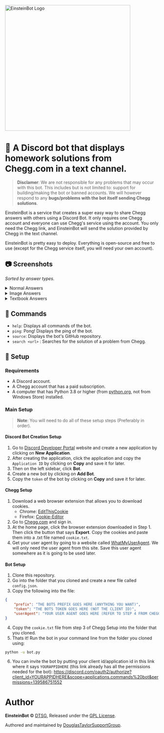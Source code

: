 <img src="https://github.com/DouglasTaylorSupportGroup/EinsteinBot/blob/master/banner.png" alt="EinsteinBot Logo" width="410" />

# 🤖 A Discord bot that displays homework solutions from Chegg.com in a text channel.

> **Disclamer**: We are not responsible for any problems that may occur with this bot. This includes but is not limited to: support for building/making the bot or banned accounts. We will however respond to any **bugs/problems with the bot itself sending Chegg solutions**.

EinsteinBot is a service that creates a super easy way to share Chegg answers with others using a Discord Bot. It only requires one Chegg account and everyone can use Chegg's service using the account. You only need the Chegg link, and EinsteinBot will send the solution provided by Chegg in the text channel.

EinsteinBot is pretty easy to deploy. Everything is open-source and free to use (except for the Chegg service itself, you will need your own account).

## 📷 Screenshots

*Sorted by answer types.*

<details>
    <summary>Normal Answers</summary>
    <ul>
        <li><b>Discord shows:</b></li>
        <img src="https://cdn.hayasaka.moe/r7w3se5dfby3.jpg" />
        <li><b>Chegg Website shows:</b></li>
        <img src="https://cdn.hayasaka.moe/myg98bxpoj2f.jpg" />
    </ul>
</details>
<details>
    <summary>Image Answers</summary>
    <ul>
        <li><b>Discord shows:</b></li>
        <img src="https://cdn.hayasaka.moe/itvggxqrvsec.jpg" />
        <li><b>Chegg Website shows:</b></li>
        <img src="https://cdn.hayasaka.moe/wm04ov6siys8.jpg" />
    </ul>
</details>
<details>
    <summary>Textbook Answers</summary>
    <ul>
        <li><b>Discord shows:</b></li>
        <img src="https://cdn.hayasaka.moe/oi1yfwiyj1ys.jpg" />
        <li><b>Chegg Website shows:</b></li>
        <img src="https://cdn.hayasaka.moe/n68m1x2lqioc.jpg" />
    </ul>
</details>

## 📝 Commands

- `help`: Displays all commands of the bot.
- `ping`: Pong! Displays the ping of the bot.
- `source`: Displays the bot's GitHub repository.
- `search <url>` : Searches for the solution of a problem from Chegg.

## 🔨 Setup

### Requirements

- A Discord account.
- A Chegg account that has a paid subscription.
- A computer that has Python 3.8 or higher (from [python.org](https://www.python.org/), not from Windows Store) installed.

### Main Setup

> **Note**: You will need to do all of these setup steps (Preferably in order).

#### Discord Bot Creation Setup

1. Go to [Discord Developer Portal](https://discord.com/developers/applications/) website and create a new application by clicking on **New Application**.
2. After creating the application, click the application and copy the `Application ID` by clicking on **Copy** and save it for later.
2. Then on the left sidebar, click **Bot**.
3. Create a new bot by clicking on **Add Bot**.
4. Copy the `token` of the bot by clicking on **Copy** and save it for later.

#### Chegg Setup

1. Download a web browser extension that allows you to download cookies.
    - Chrome: [EditThisCookie](https://chrome.google.com/webstore/detail/editthiscookie/fngmhnnpilhplaeedifhccceomclgfbg)
    - Firefox: [Cookie-Editor](https://addons.mozilla.org/en-US/firefox/addon/cookie-editor/)
2. Go to [Chegg.com](https://www.chegg.com/) and sign in.
3. At the home page, click the browser extension downloaded in Step 1. Then click the button that says **Export**. Copy the cookies and paste them into a .txt file named `cookie.txt`. 
4. Get your user agent by going to a website called [WhatMyUserAgent](https://whatmyuseragent.com/). We will only need the user agent from this site. Save this user agent somewhere as it is going to be used later.

#### Bot Setup

1. Clone this repository.
2. Go into the folder that you cloned and create a new file called `config.json`.
3. Copy the following into the file:
```json
{
    "prefix": "THE BOTS PREFIX GOES HERE (ANYTHING YOU WANT)",
    "token": "THE BOTS TOKEN GOES HERE (NOT THE CLIENT ID)",
    "userAgent": "YOUR USER AGENT GOES HERE (REFER TO STEP 4 FROM CHEGG SETUP)"
}
```
4. Copy the `cookie.txt` file from step 3 of Chegg Setup into the folder that you cloned.
5. Thats it! Run the bot in your command line from the folder you cloned using:
```bash
python -u bot.py
```
6. You can invite the bot by putting your client id/application id in this link where it says `YOURAPPIDHERE` (this link already has all the permissions needed for the bot): https://discord.com/oauth2/authorize?client_id=YOURAPPIDHERE&scope=applications.commands%20bot&permissions=139586751552

# Author

**EinsteinBot** © [DTSG](https://github.com/DouglasTaylorSupportGroup), Released under the [GPL License](https://github.com/DouglasTaylorSupportGroup/EinsteinBot/blob/main/LICENSE).

Authored and maintained by [DouglasTaylorSupportGroup](https://github.com/DouglasTaylorSupportGroup).